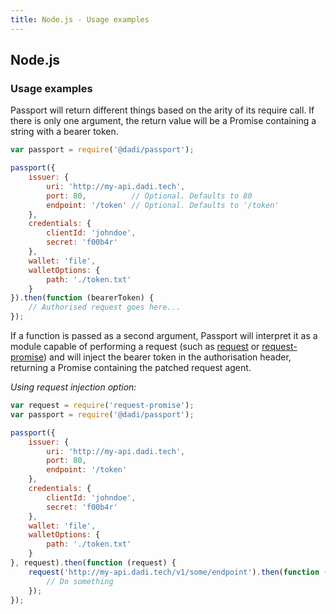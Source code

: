 ```yaml
---
title: Node.js - Usage examples
---
```


## Node.js

### Usage examples

Passport will return different things based on the arity of its require call. If there is only one argument, the return value will be a Promise containing a string with a bearer token.

```js
var passport = require('@dadi/passport');

passport({
	issuer: {
        uri: 'http://my-api.dadi.tech',
        port: 80,          // Optional. Defaults to 80
        endpoint: '/token' // Optional. Defaults to '/token'
    },
	credentials: {
		clientId: 'johndoe',
		secret: 'f00b4r'		
	},
	wallet: 'file',
	walletOptions: {
		path: './token.txt'
	}
}).then(function (bearerToken) {
    // Authorised request goes here...
});
```

If a function is passed as a second argument, Passport will interpret it as a module capable of performing a request (such as [request](https://www.npmjs.com/package/request) or [request-promise](https://www.npmjs.com/package/request)) and will inject the bearer token in the authorisation header, returning a Promise containing the patched request agent.

*Using request injection option:*

```js
var request = require('request-promise');
var passport = require('@dadi/passport');

passport({
    issuer: {
        uri: 'http://my-api.dadi.tech',
        port: 80,
        endpoint: '/token'
    },
    credentials: {
        clientId: 'johndoe',
        secret: 'f00b4r'
    },
    wallet: 'file',
    walletOptions: {
        path: './token.txt'
    }
}, request).then(function (request) {
    request('http://my-api.dadi.tech/v1/some/endpoint').then(function (response) {
        // Do something
    });
});
```
